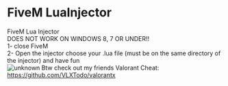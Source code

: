 # FiveM LuaInjector
FiveM Lua Injector  
DOES NOT WORK ON WINDOWS 8, 7 OR UNDER!!  
1- close FiveM  
2- Open the injector choose your .lua file (must be on the same directory of the injector) and have fun  
![unknown](https://user-images.githubusercontent.com/92219129/155848782-7d92337d-13aa-49bc-96f2-afd46bebea29.png)
Btw check out my friends Valorant Cheat: https://github.com/VLXTodo/valorantx
